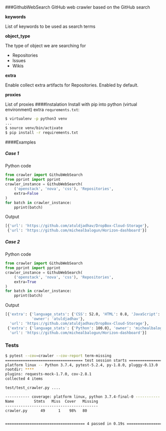 ###GithubWebSearch
GitHub web crawler based on the GitHub search

**keywords**

List of keywords to be used as search terms

**object_type**

The type of object we are searching for
* Repositories
* Issues
* Wikis

**extra**

Enable collect extra artifacts for Repositories. Enabled by default.

**proxies**

List of proxies
####Instalation
Install with pip into python (virtual environment) extra `requrements.txt`:
```bash
$ virtualenv -p python3 venv
...
$ source venv/bin/activate
$ pip install -r requirements.txt
```

####Examples
##### Case 1
Python code
```python
from crawler import GithubWebSearch
from pprint import pprint
crawler_instance = GithubWebSearch(
    ('openstack', 'nova', 'css'), 'Repositories', 
    extra=False
)
for batch in crawler_instance:
    pprint(batch)
```
Output
```python
[{'url': 'https://github.com/atuldjadhav/DropBox-Cloud-Storage'},
 {'url': 'https://github.com/michealbalogun/Horizon-dashboard'}]
```
##### Case 2
Python code
```python
from crawler import GithubWebSearch
from pprint import pprint
crawler_instance = GithubWebSearch(
    ('openstack', 'nova', 'css'), 'Repositories', 
    extra=True
)
for batch in crawler_instance:
    pprint(batch)

```
Output
```bash
[{'extra': {'language_stats': {'CSS': 52.0, 'HTML': 0.8, 'JavaScript': 47.2},
            'owner': 'atuldjadhav'},
  'url': 'https://github.com/atuldjadhav/DropBox-Cloud-Storage'},
 {'extra': {'language_stats': {'Python': 100.0}, 'owner': 'michealbalogun'},
  'url': 'https://github.com/michealbalogun/Horizon-dashboard'}]
```

### Tests
```bash
$ pytest --cov=crawler --cov-report term-missing 
=================================== test session starts ===================================
platform linux -- Python 3.7.4, pytest-5.2.4, py-1.8.0, pluggy-0.13.0
rootdir: ****
plugins: requests-mock-1.7.0, cov-2.8.1
collected 4 items                                                                         

test/test_crawler.py ....                                                           [100%]

----------- coverage: platform linux, python 3.7.4-final-0 -----------
Name         Stmts   Miss  Cover   Missing
------------------------------------------
crawler.py      49      1    98%   80


==================================== 4 passed in 0.19s ====================================
```
